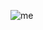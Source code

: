 ![me](https://images-ext-1.discordapp.net/external/PFvCRecpHQ0XQZKJbTdbqMxInGHy1D5dIeUWvHKO79Q/%3Fsize%3D4096/https/cdn.discordapp.com/avatars/735651578274513098/bb6f6818fa55042b887a853cddeddfe3.png?width=406&height=406)
